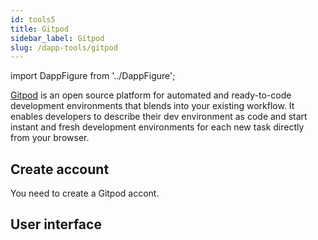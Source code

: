 ```yaml
---
id: tools5
title: Gitpod
sidebar_label: Gitpod
slug: /dapp-tools/gitpod
---
```


import DappFigure from '../DappFigure';

<DappFigure img='gitpod-ddd.svg' width='30%'/>

[Gitpod](https://www.gitpod.io/docs/) is an open source platform for automated and ready-to-code development environments that blends into your existing workflow. It enables developers to describe their dev environment as code and start instant and fresh development environments for each new task directly from your browser.

## Create account

You need to create a Gitpod accont.


## User interface

